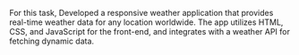 For this task, Developed a responsive weather application that provides real-time weather data for any location worldwide. The app utilizes HTML, CSS, and JavaScript for the front-end, and integrates with a weather API for fetching dynamic data.
